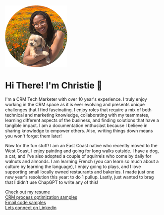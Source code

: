 ![Hanging with my doggie in the California superbloom](https://github.com/ChrisThorn10/portfolio/blob/main/profile-posing-with-dog-round-200x200.png?raw=true "Hanging with my doggie in the California superbloom")
# Hi There! I'm Christie 👋
I'm a CRM Tech Marketer with over 10 year's experience.  I truly enjoy working in the CRM space as it is ever evolving and presents unique challenges that I find fascinating. I enjoy roles that require a mix of both technical and marketing knowledge, collaborating with my teammates, learning different aspects of the business, and finding solutions that have a tangible impact.  I am a documentation enthusiast because I believe in sharing knowledge to empower others. Also, writing things down means you won't forget them later! 

Now for the fun stuff! I am an East Coast native who recently moved to the West Coast. I enjoy painting and going for long walks outside. I have a dog, a cat, and I've also adopted a couple of squirrels who come by daily for walnuts and almonds.  I am learning French (you can learn so much about a culture by learning the language), I enjoy going to plays, and I love supporting small locally owned restaurants and bakeries. I made just one new year's resolution this year: to do 1 pullup. Lastly, just wanted to brag that I didn't use ChapGPT to write any of this! 

[Check out my resume](https://github.com/ChrisThorn10/portfolio/blob/main/Thornton-Resume-2025.pdf)
<br>
[CRM process optimization samples]()
<br>
[Email code samples]()
<br>
[Lets connect on Linkedin](https://www.linkedin.com/in/thornton-christie/)
